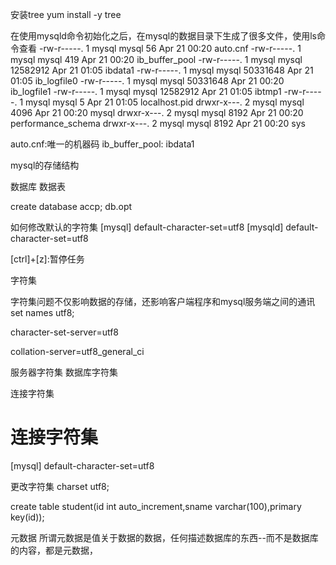 

安装tree
yum install -y tree


在使用mysqld命令初始化之后，在mysql的数据目录下生成了很多文件，使用ls命令查看
-rw-r-----. 1 mysql mysql       56 Apr 21 00:20 auto.cnf
-rw-r-----. 1 mysql mysql      419 Apr 21 00:20 ib_buffer_pool
-rw-r-----. 1 mysql mysql 12582912 Apr 21 01:05 ibdata1
-rw-r-----. 1 mysql mysql 50331648 Apr 21 01:05 ib_logfile0
-rw-r-----. 1 mysql mysql 50331648 Apr 21 00:20 ib_logfile1
-rw-r-----. 1 mysql mysql 12582912 Apr 21 01:05 ibtmp1
-rw-r-----. 1 mysql mysql        5 Apr 21 01:05 localhost.pid
drwxr-x---. 2 mysql mysql     4096 Apr 21 00:20 mysql
drwxr-x---. 2 mysql mysql     8192 Apr 21 00:20 performance_schema
drwxr-x---. 2 mysql mysql     8192 Apr 21 00:20 sys



auto.cnf:唯一的机器码
ib_buffer_pool:
ibdata1




mysql的存储结构

数据库
数据表



create database accp;
db.opt






如何修改默认的字符集
[mysql]
default-character-set=utf8
[mysqld]
default-character-set=utf8








[ctrl]+[z]:暂停任务









字符集

字符集问题不仅影响数据的存储，还影响客户端程序和mysql服务端之间的通讯
set names utf8;


character-set-server=utf8


collation-server=utf8_general_ci

服务器字符集
数据库字符集

连接字符集


# 连接字符集
[mysql]
default-character-set=utf8

更改字符集
charset utf8;



create table student(id int auto_increment,sname varchar(100),primary key(id));



元数据
所谓元数据是值关于数据的数据，任何描述数据库的东西--而不是数据库的内容，都是元数据，